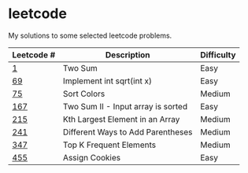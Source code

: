 # leetcode

My solutions to some selected leetcode problems.


| Leetcode #    | Description   | Difficulty |
| ------------- | ------------- | ------------- |
|[1](https://github.com/ffflora/leetcode/blob/master/1.md)| Two Sum | Easy|
| [69](https://github.com/ffflora/leetcode/blob/master/69.md)           | Implement int sqrt(int x) | Easy|
| [75](https://github.com/ffflora/leetcode/blob/master/75.md)           | Sort Colors | Medium |
| [167](https://github.com/ffflora/leetcode/blob/master/167.md)           | Two Sum II - Input array is sorted | Easy|
| [215](https://github.com/ffflora/leetcode/blob/master/215.md)           | Kth Largest Element in an Array | Medium  |
| [241](https://github.com/ffflora/leetcode/blob/master/241.md)           | Different Ways to Add Parentheses | Medium  |
| [347](https://github.com/ffflora/leetcode/blob/master/347.md)           | Top K Frequent Elements | Medium  |
| [455](https://github.com/ffflora/leetcode/blob/master/455.md)           | Assign Cookies | Easy |
